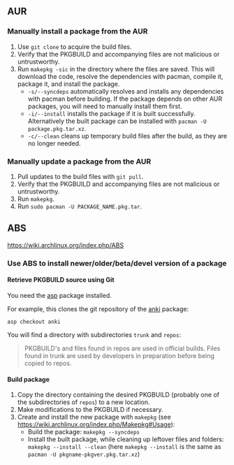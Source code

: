 ## AUR

### Manually install a package from the AUR

1. Use `git clone` to acquire the build files.
2. Verify that the PKGBUILD and accompanying files are not malicious or untrustworthy.
3. Run `makepkg -sic` in the directory where the files are saved. This will download the code, resolve the dependencies with pacman, compile it, package it, and install the package.
    * `-s/--syncdeps` automatically resolves and installs any dependencies with pacman before building. If the package depends on other AUR packages, you will need to manually install them first.
    * `-i/--install` installs the package if it is built successfully. Alternatively the built package can be installed with `pacman -U package.pkg.tar.xz`.
    * `-c/--clean` cleans up temporary build files after the build, as they are no longer needed.

### Manually update a package from the AUR

1. Pull updates to the build files with `git pull`.
2. Verify that the PKGBUILD and accompanying files are not malicious or untrustworthy.
3. Run `makepkg`.
4. Run `sudo pacman -U PACKAGE_NAME.pkg.tar`.


## ABS

<https://wiki.archlinux.org/index.php/ABS>

### Use ABS to install newer/older/beta/devel version of a package

#### Retrieve PKGBUILD source using Git

You need the [asp](https://www.archlinux.org/packages/?name=asp) package installed.

For example, this clones the git repository of the [anki](https://www.archlinux.org/packages/community-testing/x86_64/anki/) package:

```
asp checkout anki
```

You will find a directory with subdirectories `trunk` and `repos`:

> PKGBUILD's and files found in repos are used in official builds. Files found in trunk are used by developers in preparation before being copied to repos.

#### Build package

1. Copy the directory containing the desired PKGBUILD (probably one of the subdirectories of `repos`) to a new location.
2. Make modifications to the PKGBUILD if necessary.
3. Create and install the new package with `makepkg` (see <https://wiki.archlinux.org/index.php/Makepkg#Usage>):
    - Build the package: `makepkg --syncdeps`
    - Install the built package, while cleaning up leftover files and folders: `makepkg --install --clean` (here `makepkg --install` is the same as `pacman -U pkgname-pkgver.pkg.tar.xz`)
